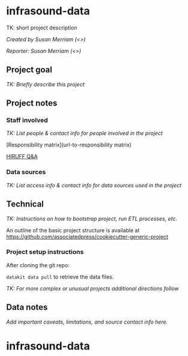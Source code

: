 # infrasound-data

TK: short project description

*Created by Susan Merriam (<>)*

*Reporter: Susan Merriam (<>)*

## Project goal

*TK: Briefly describe this project*

## Project notes

### Staff involved

*TK: List people & contact info for people involved in the project*

[Responsibility matrix](url-to-responsibility matrix)

[HIRUFF Q&A](url-to-hiruff)

### Data sources

*TK: List access info & contact info for data sources used in the project*

## Technical

*TK: Instructions on how to bootstrap project, run ETL processes, etc.*

An outline of the basic project structure is available at https://github.com/associatedpress/cookiecutter-generic-project

### Project setup instructions

After cloning the git repo:

`datakit data pull` to retrieve the data files.

*TK: For more complex or unusual projects additional directions follow*

## Data notes

*Add important caveats, limitations, and source contact info here.*
# infrasound-data
